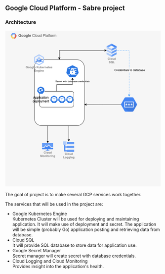 ## Google Cloud Platform - Sabre project
### Architecture
![](project_arch.png)

The goal of project is to make several GCP services work together. 

The services that will be used in the project are:
* Google Kubernetes Engine  
  Kubernetes Cluster will be used for deploying and maintaining application. It will make use of deployment and secret.
  The application will be simple (probably Go) application posting and retrieving data from database.
* Cloud SQL  
  It will provide SQL database to store data for application use.
* Google Secret Manager  
  Secret manager will create secret with database credentials.
* Cloud Logging and Cloud Monitoring  
  Provides insight into the application's health.